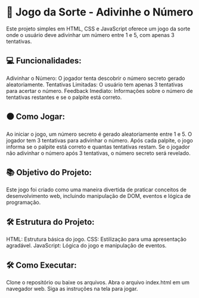 # 🎲 Jogo da Sorte - Adivinhe o Número
Este projeto simples em HTML, CSS e JavaScript oferece um jogo da sorte onde o usuário deve adivinhar um número entre 1 e 5, com apenas 3 tentativas.

## 💻 Funcionalidades:
Adivinhar o Número: O jogador tenta descobrir o número secreto gerado aleatoriamente.
Tentativas Limitadas: O usuário tem apenas 3 tentativas para acertar o número.
Feedback Imediato: Informações sobre o número de tentativas restantes e se o palpite está correto.

## ⚫ Como Jogar:
Ao iniciar o jogo, um número secreto é gerado aleatoriamente entre 1 e 5.
O jogador tem 3 tentativas para adivinhar o número.
Após cada palpite, o jogo informa se o palpite está correto e quantas tentativas restam.
Se o jogador não adivinhar o número após 3 tentativas, o número secreto será revelado.

## 📚 Objetivo do Projeto:
Este jogo foi criado como uma maneira divertida de praticar conceitos de desenvolvimento web, incluindo manipulação de DOM, eventos e lógica de programação.

## 🛠️ Estrutura do Projeto:
HTML: Estrutura básica do jogo.
CSS: Estilização para uma apresentação agradável.
JavaScript: Lógica do jogo e manipulação de eventos.

## 🛠️ Como Executar:
Clone o repositório ou baixe os arquivos.
Abra o arquivo index.html em um navegador web.
Siga as instruções na tela para jogar.
